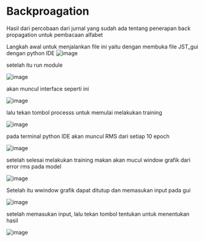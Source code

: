 # Backproagation
Hasil dari percobaan dari jurnal yang sudah ada tentang penerapan back propagation untuk pembacaan alfabet

 Langkah awal untuk menjalankan file ini yaitu dengan membuka file JST_gui dengan python IDE
 ![image](https://github.com/user-attachments/assets/2d254f36-cb24-4c97-90bd-a20f8de394ba)

setelah itu run module 

![image](https://github.com/user-attachments/assets/ffb13e79-1c61-4c58-8898-6c6a73e1dce1)

akan muncul interface seperti ini 

![image](https://github.com/user-attachments/assets/a1254608-0c71-49d5-aec7-9fe52506bfb1)

lalu tekan tombol processs untuk memulai melakukan training

![image](https://github.com/user-attachments/assets/104f7005-4185-47d2-8834-a0f6de5759ef)

pada terminal python IDE akan muncul RMS dari setiap 10 epoch

![image](https://github.com/user-attachments/assets/eebfc5d2-0814-44ef-b864-81dcad332880)

setelah selesai melakukan training makan akan mucul window grafik dari error rms pada model

![image](https://github.com/user-attachments/assets/8f89d8ea-9c89-4542-b7db-614f19b60c47)

Setelah itu wwindow grafik dapat ditutup dan memasukan input pada gui

![image](https://github.com/user-attachments/assets/3506259a-3d0c-4bfa-845b-0f82cf2b787f)

setelah memasukan input, lalu tekan tombol tentukan untuk menentukan hasil

![image](https://github.com/user-attachments/assets/73b7dc7b-6815-49bf-8665-d4ca93a65ba4)
